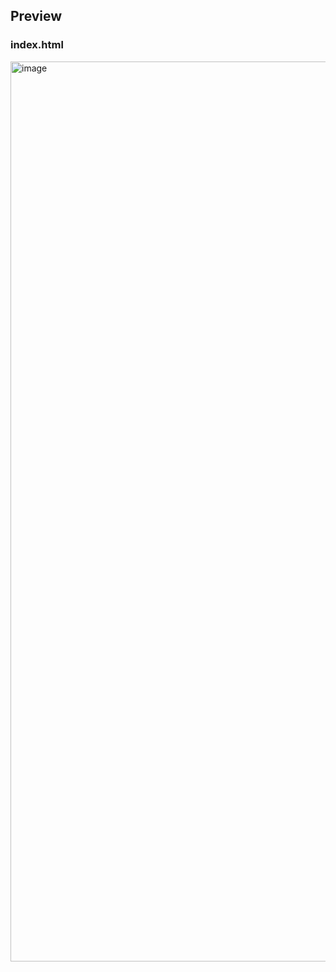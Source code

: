 ## Preview

### index.html

<img width="1440" alt="image" src="https://github.com/kishanrajput23/Love-Babbar-Web-Development-Course/assets/70385488/26ce93a4-4a84-47c2-bc27-b2d2a06188dc">
